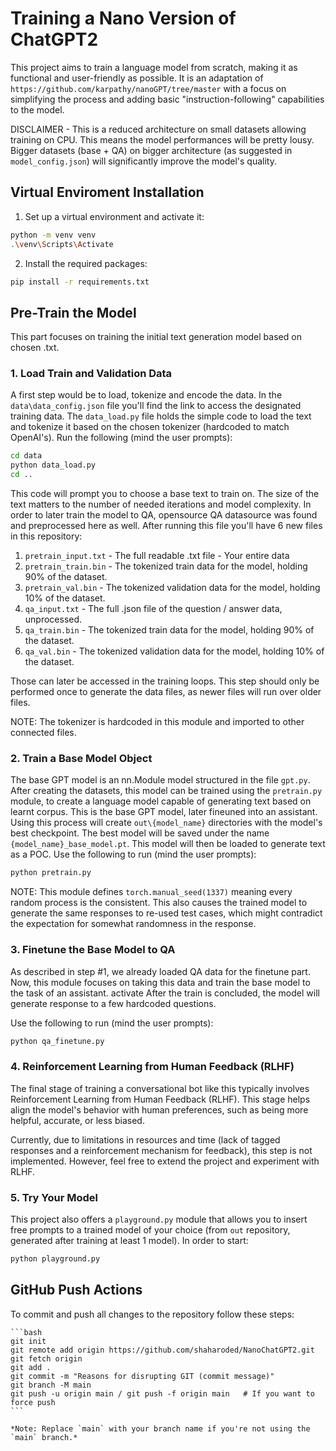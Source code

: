 # Training a Nano Version of ChatGPT2
This project aims to train a language model from scratch, making it as functional and user-friendly as possible. It is an adaptation of `https://github.com/karpathy/nanoGPT/tree/master` with a focus on simplifying the process and adding basic "instruction-following" capabilities to the model.

DISCLAIMER - This is a reduced architecture on small datasets allowing training on CPU. This means the model performances will be pretty lousy. Bigger datasets (base + QA) on bigger architecture (as suggested in `model_config.json`) will significantly improve the model's quality.

## Virtual Enviroment Installation
1. Set up a virtual environment and activate it:

```bash
python -m venv venv
.\venv\Scripts\Activate
```

2. Install the required packages:

```bash
pip install -r requirements.txt
```

## Pre-Train the Model
This part focuses on training the initial text generation model based on chosen .txt.

### 1. Load Train and Validation Data
A first step would be to load, tokenize and encode the data. In the `data\data_config.json` file you'll find the link to access the designated training data. The `data_load.py` file holds the simple code to load the text and tokenize it based on the chosen tokenizer (hardcoded to match OpenAI's). Run the following (mind the user prompts):

```bash
cd data
python data_load.py
cd ..
```
This code will prompt you to choose a base text to train on. The size of the text matters to the number of needed iterations and model complexity.
In order to later train the model to QA, opensource QA datasource was found and preprocessed here as well.
After running this file you'll have 6 new files in this repository:

1. `pretrain_input.txt` - The full readable .txt file - Your entire data
2. `pretrain_train.bin` - The tokenized train data for the model, holding 90% of the dataset.
3. `pretrain_val.bin` - The tokenized validation data for the model, holding 10% of the dataset.
4. `qa_input.txt` - The full .json file of the question / answer data, unprocessed.
5. `qa_train.bin` - The tokenized train data for the model, holding 90% of the dataset.
6. `qa_val.bin` - The tokenized validation data for the model, holding 10% of the dataset.


Those can later be accessed in the training loops. This step should only be performed once to generate the data files, as newer files will run over older files.

NOTE: The tokenizer is hardcoded in this module and imported to other connected files.

### 2. Train a Base Model Object
The base GPT model is an nn.Module model structured in the file `gpt.py`. After creating the datasets, this model can be trained using the `pretrain.py` module, to create a language model capable of generating text based on learnt corpus. This is the base GPT model, later fineuned into an assistant.
Using this process will create `out\{model_name}` directories with the model's best checkpoint. The best model will be saved under the name `{model_name}_base_model.pt`. This model will then be loaded to generate text as a POC.
Use the following to run (mind the user prompts):

```bash
python pretrain.py
```
NOTE: This module defines `torch.manual_seed(1337)` meaning every random process is the consistent. This also causes the trained model to generate the same responses to re-used test cases, which might contradict the expectation for somewhat randomness in the response.

### 3. Finetune the Base Model to QA
As described in step #1, we already loaded QA data for the finetune part. Now, this module focuses on taking this data and train the base model to the task of an assistant. activate
After the train is concluded, the model will generate response to a few hardcoded questions.

Use the following to run (mind the user prompts):

```bash
python qa_finetune.py
```

### 4. Reinforcement Learning from Human Feedback (RLHF)
The final stage of training a conversational bot like this typically involves Reinforcement Learning from Human Feedback (RLHF). This stage helps align the model's behavior with human preferences, such as being more helpful, accurate, or less biased.

Currently, due to limitations in resources and time (lack of tagged responses and a reinforcement mechanism for feedback), this step is not implemented. However, feel free to extend the project and experiment with RLHF.

### 5. Try Your Model
This project also offers a `playground.py` module that allows you to insert free prompts to a trained model of your choice (from `out` repository, generated after training at least 1 model). In order to start:

```bash
python playground.py
```

## GitHub Push Actions
To commit and push all changes to the repository follow these steps:

    ```bash
    git init
    git remote add origin https://github.com/shaharoded/NanoChatGPT2.git
    git fetch origin
    git add .
    git commit -m "Reasons for disrupting GIT (commit message)"
    git branch -M main
    git push -u origin main / git push -f origin main   # If you want to force push
    ```

    *Note: Replace `main` with your branch name if you're not using the `main` branch.*